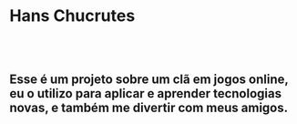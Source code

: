 <h1>Hans Chucrutes</h1>
<br>
<br>
<h2>Esse é um projeto sobre um clã em jogos online, eu o utilizo para aplicar e aprender tecnologias novas, e também me divertir com meus amigos.</h2>
